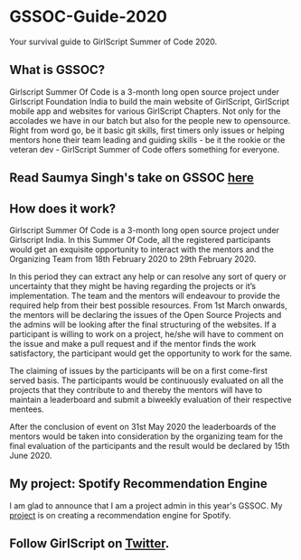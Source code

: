 # GSSOC-Guide-2020

Your survival guide to GirlScript Summer of Code 2020.

## What is GSSOC?
Girlscript Summer Of Code is a 3-month long open source project under Girlscript Foundation India to build the main website of GirlScript, GirlScript mobile app and websites for various GirlScript Chapters. Not only for the accolades we have in our batch but also for the people new to opensource. Right from word go, be it basic git skills, first timers only issues or helping mentors hone their team leading and guiding skills - be it the rookie or the veteran dev - GirlScript Summer of Code offers something for everyone.

## Read Saumya Singh's take on GSSOC [here](https://medium.com/girlscript-summer-of-code/kickstart-your-opensource-journey-with-girlsscript-dc8ec678ce02)

## How does it work?

Girlscript Summer Of Code is a 3-month long open source project under Girlscript India. In this Summer Of Code, all the registered participants would get an exquisite opportunity to interact with the mentors and the Organizing Team from 18th February 2020 to 29th February 2020.

In this period they can extract any help or can resolve any  sort of query or uncertainty that they might be having regarding the projects or it’s implementation. The team and the mentors will endeavour to provide the required help from their best possible resources. From 1st March onwards, the mentors will be declaring  the issues of the Open Source Projects and the admins will be looking after the final structuring of the websites. If a participant is willing to work on a project, he/she will have to comment on the issue and make a pull request and if the mentor finds the work satisfactory, the participant would get the opportunity to work for the same.

The claiming of issues by the participants will be on a first come-first served basis. The participants would be continuously evaluated on all the projects that they contribute to and thereby the  mentors will have to maintain a leaderboard and submit a biweekly evaluation of their respective mentees.

After the conclusion of event on 31st May 2020 the leaderboards of the mentors would be taken into consideration by the organizing team for the final evaluation of the participants and the result would be declared by 15th June 2020.


## My project: Spotify Recommendation Engine
I am glad to announce that I am a project admin in this year's GSSOC. My [project](ucalyptus.github.io/Spotify-Recommendation-Engine/) is on creating a recommendation engine for Spotify. 

## Follow GirlScript on [Twitter](https://twitter.com/girlscriptsoc).
